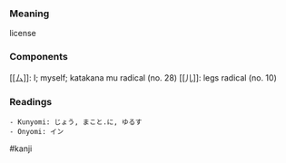 ### Meaning

license

### Components

[[厶]]: I; myself; katakana mu radical (no. 28) [[儿]]: legs radical (no. 10)

### Readings

```
- Kunyomi: じょう, まこと.に, ゆるす
- Onyomi: イン
```

#kanji